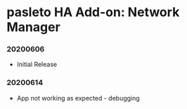 # pasleto HA Add-on: Network Manager

### 20200606
- Initial Release
### 20200614
- App not working as expected - debugging